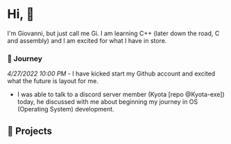 # Hi, 👋

I'm Giovanni, but just call me Gi. I am learning C++ (later down the road, C and assembly) and I am excited for what I have in store. 

### 📄 Journey

*4/27/2022 10:00 PM* - I have kicked start my Github account and excited what the future is layout for me. 
  - I was able to talk to a discord server member (Kyota [repo @Kyota-exe]) today, he discussed with me about beginning my journey in OS (Operating System) development.


## 💾 Projects
